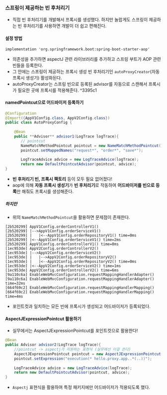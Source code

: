 
### 스프링이 제공하는 빈 후처리기
- 직접 빈 후처리기를 개발해서 프록시를 생성했다. 하지만 놀랍게도 스프링이 제공하는 빈 후처리기를 사용하면 개발이 더 쉽고 편해진다.

#### 설정 방법
`implementation 'org.springframework.boot:spring-boot-starter-aop'`
- 의존성을 추가하면 aspectJ 관련 라이브러리를 추가하고 스프링 부트가 AOP 관련 빈들을 등록한다.
- 그 안에는 스프링이 제공하는 프록시 생성 빈 후처리기인 `autoProxyCreator`(자동 프록시 생성기) 활성화된다.
- autoProxyCreator는 스프링 빈으로 등록된 advisor를 자동으로 스캔해서 프록시가 필요한 곳에 프록시를 적용해준다. ^3395c1


#### namedPointcut으로 어드바이저 등록하기
```java
@Configuration  
@Import({AppV1Config.class, AppV2Config.class})  
public class AutoProxyConfig {  
  
    @Bean  
    public **Advisor** advisor1(LogTrace logTrace){  
       // pointcut  
       NameMatchMethodPointcut pointcut = new NameMatchMethodPointcut();  
       pointcut.setMappedNames("request*", "order*", "save*");  
  
       LogTraceAdvice advice = new LogTraceAdvice(logTrace);  
       return new DefaultPointcutAdvisor(pointcut, advice);  
}
```

- **빈 후처리기 빈, 프록시 팩토리** 등이 모두 필요 없어졌다!
- aop에 의해 **자동 프록시 생성기**가 **빈 후처리기**로 작동하여 **어드바이저를 빈으로 등록**만 해줘도 프록시를 생성해준다.

##### 하지만
- 위의 `NameMatchMethodPointcut`을 활용하면 문제점이 존재한다.

```
[2b520299] AppV1Config.orderControllerV1()  
[2b520299] |-->AppV1Config.orderServiceV1()  
[2b520299] |   |<--AppV1Config.orderRepositoryV1() time=0ms  
[2b520299] |<--AppV1Config.orderServiceV1() time=2ms  
[2b520299] AppV1Config.orderControllerV1() time=8ms  
[1ec953de] AppV2Config.orderControllerV2()  
[1ec953de] |-->AppV2Config.orderServiceV2()  
[1ec953de] |   |-->AppV2Config.orderRepositoryV2()  
[1ec953de] |   |<--AppV2Config.orderRepositoryV2() time=0ms  
[1ec953de] |<--AppV2Config.orderServiceV2() time=1ms  
[1ec953de] AppV2Config.orderControllerV2() time=6ms  
[9a110c6a] EnableWebMvcConfiguration.requestMappingHandlerAdapter()  
[9a110c6a] EnableWebMvcConfiguration.requestMappingHandlerAdapter() time=32ms  
[664f69c2] EnableWebMvcConfiguration.requestMappingHandlerMapping()  
[664f69c2] EnableWebMvcConfiguration.requestMappingHandlerMapping() time=4ms
```
- 포인트컷과 일치하는 모든 빈에 프록시가 생성되고 어드바이저가 등록되었다.


#### AspectJExpressionPointcut 활용하기
- 실무에서는 AspectJExpressionPointcut를 포인트컷으로 활용한다!
```java
@Bean  
public Advisor advisor2(LogTrace logTrace){  
    //pointcut -> aspectj가 지원하는 표현식 (실무에선 이걸 쓴다)  
    AspectJExpressionPointcut pointcut = new AspectJExpressionPointcut();  
    pointcut.setExpression("execution(* hello.proxy.app..*(..))");  
  
    LogTraceAdvice advice = new LogTraceAdvice(logTrace);  
    return new DefaultPointcutAdvisor(pointcut, advice);  
}
```
- `Aspectj` 표현식을 활용하여 특정 패키지에만 어드바이저가 적용되도록 했다.

